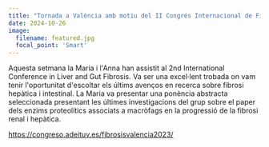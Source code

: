 ```yaml
---
title: "Tornada a València amb motiu del II Congrés Internacional de Fibrosi Hepàtica i Intestinal."
date: 2024-10-26
image:
  filename: featured.jpg
  focal_point: 'Smart'
---
```


 Aquesta setmana la Maria i l'Anna han assistit al 2nd International Conference in Liver and Gut Fibrosis. Va ser una excel·lent trobada on vam tenir l'oportunitat d'escoltar els últims avenços en recerca sobre fibrosi hepàtica i intestinal. La Maria va presentar una ponència abstracta seleccionada presentant les últimes investigacions del grup sobre el paper dels enzims proteolítics associats a macròfags en la progressió de la fibrosi renal i hepàtica.

 https://congreso.adeituv.es/fibrosisvalencia2023/

